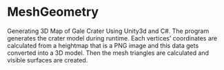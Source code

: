 # MeshGeometry
Generating 3D Map of Gale Crater Using Unity3d and C#.
The program generates the crater model during runtime. Each vertices’ coordinates are calculated from a heightmap that is a PNG image and this data gets converted into a 3D model. Then the mesh triangles are calculated and visible surfaces are created.
